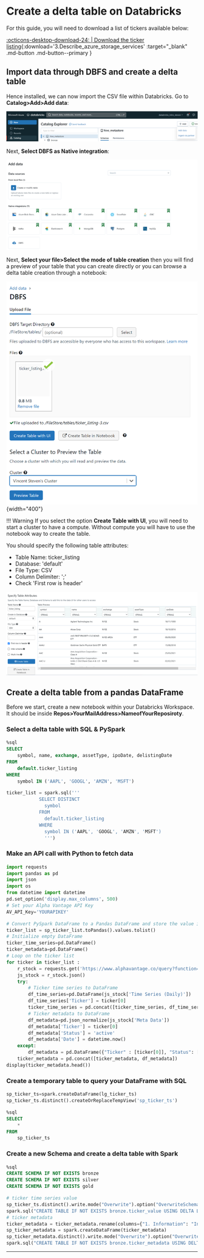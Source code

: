 # Create a delta table on Databricks

For this guide, you will need to download a list of tickers available below:

[:octicons-desktop-download-24: | Download the ticker listing](../../../assets/files/ticker_listing.csv){:download='3.Describe_azure_storage_services' :target="_blank" .md-button .md-button--primary }

## Import data through DBFS and create a delta table

Hence installed, we can now import the CSV file within Databricks. Go to **Catalog>Add>Add data**:

![image](../../../assets/images/azure_databricks_add_data_dbfs.png)

Next, **Select DBFS as Native integration**:

![image](../../../assets/images/azure_databricks_sleect_dbfs.png)

Next, **Select your file>Select the mode of table creation** then you will find a preview of your table that you can create directly or you can browse a delta table creation through a notebook:

![image](../../../assets/images/azure_databricks_upload_file.png){width="400"}

!!! Warning
    If you select the option **Create Table with UI**, you will need to start a cluster to have a compute. Without compute you will have to use the notebook way to create the table.

You should specify the following table attributes:

- Table Name: ticker_listing
- Database: 'default'
- File Type: CSV
- Column Delimiter: ';'
- Check 'First row is header'

![image](../../../assets/images/azure_databricks_upload_file_result.png)

## Create a delta table from a pandas DataFrame

Before we start, create a new notebook within your Databricks Workspace. It should be inside **Repos>YourMailAddress>NameofYourReposiroty**.

### Select a delta table with SQL & PySpark

```sql title="Select & analyse your delta table newly created"
%sql
SELECT 
    symbol, name, exchange, assetType, ipoDate, delistingDate
FROM
    default.ticker_listing
WHERE 
    symbol IN ('AAPL', 'GOOGL', 'AMZN', 'MSFT')
```

```sql title="Store the result of your SQL query within a pyspark variable"
ticker_list = spark.sql('''
            SELECT DISTINCT 
              symbol 
            FROM 
              default.ticker_listing
            WHERE 
              symbol IN ('AAPL', 'GOOGL', 'AMZN', 'MSFT')
              ''')
```

### Make an API call with Python to fetch data

```python title="Import Python packages"
import requests
import pandas as pd
import json
import os
from datetime import datetime
pd.set_option('display.max_columns', 500)
# Set your Alpha Vantage API Key
AV_API_Key='YOURAPIKEY'
```

```python title="Extract data from ticker through AlphaVantageAPI"
# Convert PySpark DataFrame to a Pandas DataFrame and store the value in a list
ticker_list = sp_ticker_list.toPandas().values.tolist()
# Initialize empty DataFrame
ticker_time_series=pd.DataFrame()
ticker_metadata=pd.DataFrame()
# Loop on the ticker list
for ticker in ticker_list :
    r_stock = requests.get('https://www.alphavantage.co/query?function=TIME_SERIES_DAILY&outputsize=full&symbol={ticker}&apikey={apiKey}'.format(apiKey=AV_API_Key, ticker=ticker[0]))
    js_stock = r_stock.json()
    try:
        # Ticker time series to DataFrame
        df_time_series=pd.DataFrame(js_stock['Time Series (Daily)'])
        df_time_series['Ticker'] = ticker[0]
        ticker_time_series = pd.concat([ticker_time_series, df_time_series])
        # Ticker metadata to DataFrame
        df_metadata=pd.json_normalize(js_stock['Meta Data'])
        df_metadata['Ticker'] = ticker[0]
        df_metadata['Status'] = 'active'
        df_metadata['Date'] = datetime.now()
    except:
        df_metadata = pd.DataFrame({"Ticker" : [ticker[0]], "Status": ["inactive"] , "Date":[ datetime.now()]})
    ticker_metadata = pd.concat([ticker_metadata, df_metadata])
display(ticker_metadata.head())
```

### Create a temporary table to query your DataFrame with SQL

```python title="Pandas to spark DataFrame and create a temporary view"
sp_ticker_ts=spark.createDataFrame(lg_ticker_ts)
sp_ticker_ts.distinct().createOrReplaceTempView('sp_ticker_ts')
```

```sql title="Query the temp view"
%sql
SELECT 
    * 
FROM
    sp_ticker_ts
```

### Create a new Schema and create a delta table with Spark

```sql title="Create medaillon schema"
%sql
CREATE SCHEMA IF NOT EXISTS bronze
CREATE SCHEMA IF NOT EXISTS silver
CREATE SCHEMA IF NOT EXISTS gold
```

```python title="Write a delta file and create a table from the file location"
# ticker time series value
sp_ticker_ts.distinct().write.mode("Overwrite").option("OverwriteSchema", "true").format("delta").save("/FileStore/bronze/ticker_value") 
spark.sql("CREATE TABLE IF NOT EXISTS bronze.ticker_value USING DELTA LOCATION '/FileStore/bronze/ticker_value'")
# ticker metadata
ticker_metadata = ticker_metadata.rename(columns={"1. Information": "Information", "2. Symbol": "Symbol", "3. Last Refreshed": "Last_Refreshed", "4. Output Size" : "Output_Size", "5. Time Zone" : "Time_Zone"})
sp_ticker_metadata = spark.createDataFrame(ticker_metadata)
sp_ticker_metadata.distinct().write.mode("Overwrite").option("OverwriteSchema", "true").format("delta").save("/FileStore/bronze/ticker_metadata") 
spark.sql("CREATE TABLE IF NOT EXISTS bronze.ticker_metadata USING DELTA LOCATION '/FileStore/bronze/ticker_metadata'")
```

---
